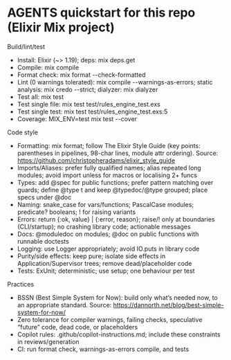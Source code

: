 # AGENTS quickstart for this repo (Elixir Mix project)

Build/lint/test

- Install: Elixir (~> 1.19); deps: mix deps.get
- Compile: mix compile
- Format check: mix format --check-formatted
- Lint (0 warnings tolerated): mix compile --warnings-as-errors; static analysis: mix credo --strict; dialyzer: mix dialyzer
- Test all: mix test
- Test single file: mix test test/rules_engine_test.exs
- Test single test: mix test test/rules_engine_test.exs:5
- Coverage: MIX_ENV=test mix test --cover

Code style

- Formatting: mix format; follow The Elixir Style Guide (key points: parentheses in pipelines, 98-char lines, module attr ordering). Source: <https://github.com/christopheradams/elixir_style_guide>
- Imports/Aliases: prefer fully qualified names; alias repeated long modules; avoid import unless for macros or localising 2+ funcs
- Types: add @spec for public functions; prefer pattern matching over guards; define @type t and keep @typedoc/@type grouped; place specs under @doc
- Naming: snake_case for vars/functions; PascalCase modules; predicate? booleans; ! for raising variants
- Errors: return {:ok, value} | {:error, reason}; raise/! only at boundaries (CLI/startup); no crashing library code; actionable messages
- Docs: @moduledoc on modules; @doc on public functions with runnable doctests
- Logging: use Logger appropriately; avoid IO.puts in library code
- Purity/side effects: keep pure; isolate side effects in Application/Supervisor trees; remove dead/placeholder code
- Tests: ExUnit; deterministic; use setup; one behaviour per test

Practices

- BSSN (Best Simple System for Now): build only what’s needed now, to an appropriate standard. Source: <https://dannorth.net/blog/best-simple-system-for-now/>
- Zero tolerance for compiler warnings, failing checks, speculative “future” code, dead code, or placeholders
- Copilot rules: .github/copilot-instructions.md; include these constraints in reviews/generation
- CI: run format check, warnings-as-errors compile, and tests

